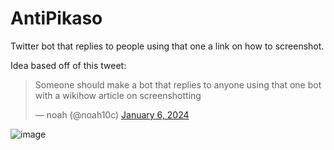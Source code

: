 # AntiPikaso
Twitter bot that replies to people using that one a link on how to screenshot. 

Idea based off of this tweet:

<blockquote class="twitter-tweet"><p lang="en" dir="ltr">Someone should make a bot that replies to anyone using that one bot with a wikihow article on screenshotting</p>&mdash; noah (@noah10c) <a href="https://twitter.com/noah10c/status/1743529284134703231?ref_src=twsrc%5Etfw">January 6, 2024</a></blockquote>

![image](https://github.com/reiyua/legendary-octo-garbanzo/assets/11124303/07b55341-7347-42e2-8ce7-12a80d4fd290)
